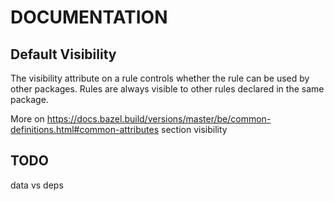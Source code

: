 # DOCUMENTATION

## Default Visibility

The visibility attribute on a rule controls whether the rule can be used by other packages. Rules are always visible to other rules declared in the same package.

More on https://docs.bazel.build/versions/master/be/common-definitions.html#common-attributes section visibility

## TODO

data vs deps
